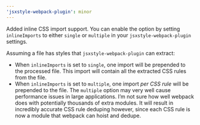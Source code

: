 ```yaml
---
'jsxstyle-webpack-plugin': minor
---
```


Added inline CSS import support. You can enable the option by setting `inlineImports` to either `single` or `multiple` in your `jsxstyle-webpack-plugin` settings.

Assuming a file has styles that `jsxstyle-webpack-plugin` can extract:

- When `inlineImports` is set to `single`, one import will be prepended to the processed file. This import will contain all the extracted CSS rules from the file.
- When `inlineImports` is set to `multiple`, one import _per CSS rule_ will be prepended to the file. The `multiple` option may very well cause performance issues in large applications. I’m not sure how well webpack does with potentially thousands of extra modules. It will result in incredibly accurate CSS rule deduping however, since each CSS rule is now a module that webpack can hoist and dedupe.
